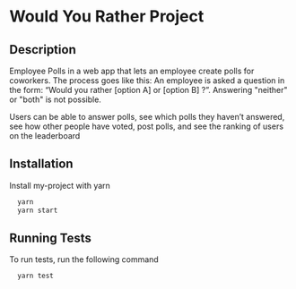 # Would You Rather Project

## Description

Employee Polls in a web app that lets an employee create polls for coworkers. The process goes like this: An employee is asked a question in the form: “Would you rather [option A] or [option B] ?”. Answering "neither" or "both" is not possible.

Users can be able to answer polls, see which polls they haven’t answered, see how other people have voted, post polls, and see the ranking of users on the leaderboard

## Installation

Install my-project with yarn

```bash
  yarn
  yarn start
```

## Running Tests

To run tests, run the following command

```bash
  yarn test
```
